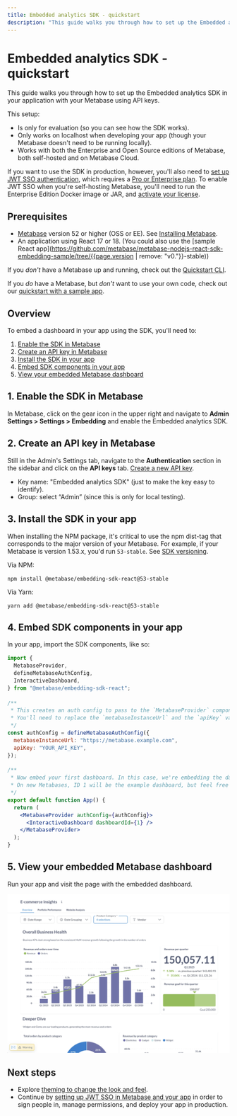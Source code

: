 ```yaml
---
title: Embedded analytics SDK - quickstart
description: "This guide walks you through how to set up the Embedded analytics SDK in your application with your Metabase."
---
```


# Embedded analytics SDK - quickstart

This guide walks you through how to set up the Embedded analytics SDK in your application with your Metabase using API keys.

This setup:

- Is only for evaluation (so you can see how the SDK works).
- Only works on localhost when developing your app (though your Metabase doesn't need to be running locally).
- Works with both the Enterprise and Open Source editions of Metabase, both self-hosted and on Metabase Cloud.

If you want to use the SDK in production, however, you'll also need to [set up JWT SSO authentication](./authentication.md), which requires a [Pro or Enterprise plan](https://www.metabase.com/pricing/). To enable JWT SSO when you're self-hosting Metabase, you'll need to run the Enterprise Edition Docker image or JAR, and [activate your license](../../installation-and-operation/activating-the-enterprise-edition.md).

## Prerequisites

- [Metabase](https://www.metabase.com/docs/latest/releases) version 52 or higher (OSS or EE). See [Installing Metabase](../../installation-and-operation/installing-metabase.md).
- An application using React 17 or 18. (You could also use the [sample React app](https://github.com/metabase/metabase-nodejs-react-sdk-embedding-sample/tree/{{page.version | remove: "v0."}}-stable))

If you _don't_ have a Metabase up and running, check out the [Quickstart CLI](./quickstart-cli.md).

If you _do_ have a Metabase, but _don't_ want to use your own code, check out our [quickstart with a sample app](./quickstart-with-sample-app.md).

## Overview

To embed a dashboard in your app using the SDK, you'll need to:

1. [Enable the SDK in Metabase](#1-enable-the-sdk-in-metabase)
2. [Create an API key in Metabase](#2-create-an-api-key-in-metabase)
3. [Install the SDK in your app](#3-install-the-sdk-in-your-app)
4. [Embed SDK components in your app](#4-embed-sdk-components-in-your-app)
5. [View your embedded Metabase dashboard](#5-view-your-embedded-metabase-dashboard)

## 1. Enable the SDK in Metabase

In Metabase, click on the gear icon in the upper right and navigate to **Admin Settings > Settings > Embedding** and enable the Embedded analytics SDK.

## 2. Create an API key in Metabase

Still in the Admin's Settings tab, navigate to the **Authentication** section in the sidebar and click on the **API keys** tab. [Create a new API key](../../people-and-groups/api-keys.md).

- Key name: "Embedded analytics SDK" (just to make the key easy to identify).
- Group: select “Admin” (since this is only for local testing).

## 3. Install the SDK in your app

When installing the NPM package, it's critical to use the npm dist-tag that corresponds to the major version of your Metabase. For example, if your Metabase is version 1.53.x, you'd run `53-stable`. See [SDK versioning](./version.md).

Via NPM:

```
npm install @metabase/embedding-sdk-react@53-stable
```

Via Yarn:

```
yarn add @metabase/embedding-sdk-react@53-stable
```

## 4. Embed SDK components in your app

In your app, import the SDK components, like so:


```jsx
import {
  MetabaseProvider,
  defineMetabaseAuthConfig,
  InteractiveDashboard,
} from "@metabase/embedding-sdk-react";

/**
 * This creates an auth config to pass to the `MetabaseProvider` component.
 * You'll need to replace the `metabaseInstanceUrl` and the `apiKey` values.
 */
const authConfig = defineMetabaseAuthConfig({
  metabaseInstanceUrl: "https://metabase.example.com",
  apiKey: "YOUR_API_KEY",
});

/**
 * Now embed your first dashboard. In this case, we're embedding the dashboard with ID 1.
 * On new Metabases, ID 1 will be the example dashboard, but feel free to use a different dashboard ID.
 */
export default function App() {
  return (
    <MetabaseProvider authConfig={authConfig}>
      <InteractiveDashboard dashboardId={1} />
    </MetabaseProvider>
  );
}
```

## 5. View your embedded Metabase dashboard

Run your app and visit the page with the embedded dashboard.

![Embedded example dashboard](../images/embedded-example-dashboard.png)

## Next steps

- Explore [theming to change the look and feel](./appearance.md).
- Continue by [setting up JWT SSO in Metabase and your app](./authentication.md) in order to sign people in, manage permissions, and deploy your app in production.
